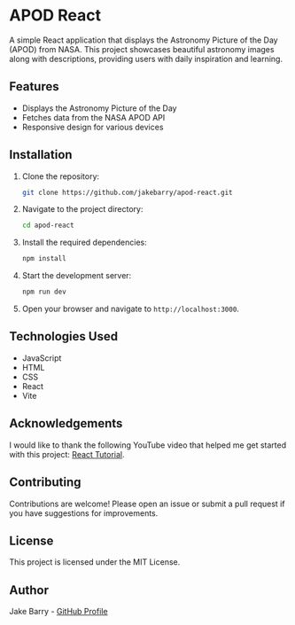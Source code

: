 # APOD React

A simple React application that displays the Astronomy Picture of the Day (APOD) from NASA. This project showcases beautiful astronomy images along with descriptions, providing users with daily inspiration and learning.

## Features

- Displays the Astronomy Picture of the Day
- Fetches data from the NASA APOD API
- Responsive design for various devices

## Installation

1. Clone the repository:
   ```bash
   git clone https://github.com/jakebarry/apod-react.git
   ```

2. Navigate to the project directory:
   ```bash
   cd apod-react
   ```

3. Install the required dependencies:
   ```bash
   npm install
   ```

4. Start the development server:
   ```bash
   npm run dev
   ```

5. Open your browser and navigate to `http://localhost:3000`.

## Technologies Used

- JavaScript
- HTML
- CSS
- React
- Vite

## Acknowledgements

I would like to thank the following YouTube video that helped me get started with this project: [React Tutorial](https://www.youtube.com/watch?v=82PXenL4MGg&t=11523s).

## Contributing

Contributions are welcome! Please open an issue or submit a pull request if you have suggestions for improvements.

## License

This project is licensed under the MIT License.

## Author

Jake Barry - [GitHub Profile](https://github.com/jakebarry)
